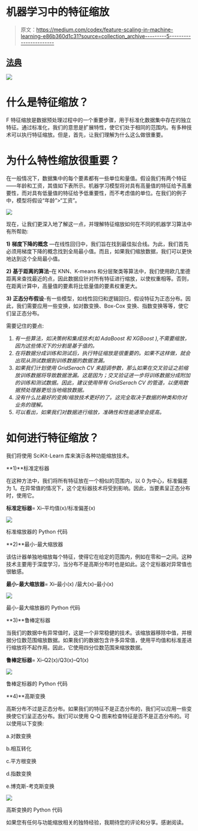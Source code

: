# 机器学习中的特征缩放

> 原文：<https://medium.com/codex/feature-scaling-in-machine-learning-e86b360d1c31?source=collection_archive---------5----------------------->

## [法典](http://medium.com/codex)

![](img/dbb570832ea1e01833e6850ce2c738b0.png)

# **什么是特征缩放？**

F 特征缩放是数据预处理过程中的一个重要步骤，用于标准化数据集中存在的独立特征。通过标准化，我们的意思是扩展特性，使它们处于相同的范围内。有多种技术可以执行特征缩放。但是，首先，让我们理解为什么这么做很重要。

# **为什么特性缩放很重要？**

在一般情况下，数据集中的每个要素都有一些单位和量值。假设我们有两个特征——年龄和工资，其值如下表所示。机器学习模型将对具有高量值的特征给予高重要性，而对具有低量值的特征给予低重要性，而不考虑值的单位。在我们的例子中，模型将假设“年龄”>“工资”。

![](img/8a12e238114b05131d9c62391332e90d.png)

现在，让我们更深入地了解这一点，并理解特征缩放如何在不同的机器学习算法中有所帮助:

**1)** **梯度下降的概念** —在线性回归中，我们旨在找到最佳拟合线。为此，我们首先必须用梯度下降的概念找到全局最小值。而且，如果我们缩放数据，我们可以更快地达到这个全局最小值。

**2)** **基于距离的算法**–在 KNN、K-means 和分层聚类等算法中，我们使用欧几里德距离来查找最近的点，因此数据应针对所有特征进行缩放，以使权重相等。否则，在距离计算中，高量值的要素将比低量值的要素权重更大。

**3)** **正态分布假设**-有一些模型，如线性回归和逻辑回归，假设特征为正态分布。因此，我们需要应用一些变换，如对数变换、Box-Cox 变换、指数变换等等，使它们呈正态分布。

需要记住的要点:

1.  *有一些算法，如决策树和集成技术(如 AdaBoost 和 XGBoost ),不需要缩放，因为这些情况下的分割是基于值的。*
2.  *在将数据分成训练和测试后，执行特征缩放是很重要的。如果不这样做，就会出现从测试数据到训练数据的数据泄漏。*
3.  *如果我们计划使用 GridSerach CV 来超调参数，那么如果在交叉验证之前缩放训练数据将导致数据泄漏。这是因为；交叉验证进一步将训练数据分成附加的训练和测试数据。因此，建议使用带有 GridSerach CV 的管道，以便用数据预处理器更恰当地缩放数据。*
4.  *没有什么比最好的变换/缩放技术更好的了。这完全取决于数据的种类和你对业务的理解。*
5.  *可以看出，如果我们对数据进行缩放，准确性和性能通常会提高。*

# **如何进行特征缩放？**

我们将使用 SciKit-Learn 库来演示各种功能缩放技术。

**1)**标准定标器

在这种方法中，我们将所有特征放在一个相似的范围内，以 0 为中心，标准偏差为 1。在异常值的情况下，这个定标器技术将受到影响。因此，当要素呈正态分布时，使用它。

**标准定标器**= Xi–平均值(x)/标准偏差(x)

![](img/8b949a06e758948ed2bd14c2974421af.png)

标准缩放器的 Python 代码

**2)**最小-最大缩放器

该估计器单独地缩放每个特征，使得它在给定的范围内，例如在零和一之间。这种技术主要用于深度学习，当分布不是高斯分布时也是如此。这个定标器对异常值也很敏感。

**最小-最大缩放器**= Xi–最小(x) /最大(x)–最小(x)

![](img/f4ceeefa45f5138027799aeca8aeb6de.png)

最小-最大缩放器的 Python 代码

**3)**鲁棒定标器

当我们的数据中有异常值时，这是一个非常稳健的技术。该缩放器移除中值，并根据分位数范围缩放数据。如果我们的数据包含许多异常值，使用平均值和标准差进行缩放将不起作用。因此，它使用四分位数范围来缩放数据。

**鲁棒定标器**= Xi–Q2(x)/Q3(x)–Q1(x)

![](img/25f4adfc9de57645506182c7c8bb1787.png)

鲁棒定标器的 Python 代码

**4)**高斯变换

高斯分布不过是正态分布。如果我们的特征不是正态分布的，我们可以应用一些变换使它们呈正态分布。我们可以使用 Q-Q 图来检查特征是否不是正态分布的。可以使用以下变换:

a.对数变换

b.相互转化

c.平方根变换

d.指数变换

e.博克斯-考克斯变换

![](img/5ec446602b944708e843e1ee9de0b75b.png)

高斯变换的 Python 代码

如果您有任何与功能缩放相关的独特经验，我期待您的评论和分享。感谢阅读。